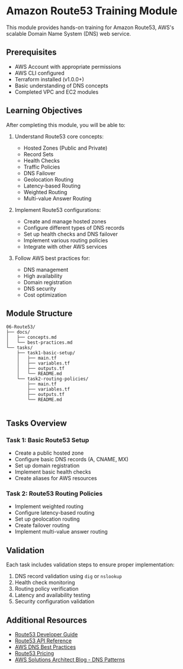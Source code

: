 # Amazon Route53 Training Module

This module provides hands-on training for Amazon Route53, AWS's scalable Domain Name System (DNS) web service.

## Prerequisites

- AWS Account with appropriate permissions
- AWS CLI configured
- Terraform installed (v1.0.0+)
- Basic understanding of DNS concepts
- Completed VPC and EC2 modules

## Learning Objectives

After completing this module, you will be able to:

1. Understand Route53 core concepts:
   - Hosted Zones (Public and Private)
   - Record Sets
   - Health Checks
   - Traffic Policies
   - DNS Failover
   - Geolocation Routing
   - Latency-based Routing
   - Weighted Routing
   - Multi-value Answer Routing

2. Implement Route53 configurations:
   - Create and manage hosted zones
   - Configure different types of DNS records
   - Set up health checks and DNS failover
   - Implement various routing policies
   - Integrate with other AWS services

3. Follow AWS best practices for:
   - DNS management
   - High availability
   - Domain registration
   - DNS security
   - Cost optimization

## Module Structure

```
06-Route53/
├── docs/
│   ├── concepts.md
│   └── best-practices.md
└── tasks/
    ├── task1-basic-setup/
    │   ├── main.tf
    │   ├── variables.tf
    │   ├── outputs.tf
    │   └── README.md
    └── task2-routing-policies/
        ├── main.tf
        ├── variables.tf
        ├── outputs.tf
        └── README.md
  
```

## Tasks Overview

### Task 1: Basic Route53 Setup
- Create a public hosted zone
- Configure basic DNS records (A, CNAME, MX)
- Set up domain registration
- Implement basic health checks
- Create aliases for AWS resources

### Task 2: Route53 Routing Policies
- Implement weighted routing
- Configure latency-based routing
- Set up geolocation routing
- Create failover routing
- Implement multi-value answer routing

## Validation

Each task includes validation steps to ensure proper implementation:

1. DNS record validation using `dig` or `nslookup`
2. Health check monitoring
3. Routing policy verification
4. Latency and availability testing
5. Security configuration validation

## Additional Resources

- [Route53 Developer Guide](https://docs.aws.amazon.com/Route53/latest/DeveloperGuide/Welcome.html)
- [Route53 API Reference](https://docs.aws.amazon.com/Route53/latest/APIReference/Welcome.html)
- [AWS DNS Best Practices](https://aws.amazon.com/blogs/networking-and-content-delivery/category/networking-content-delivery/amazon-route-53/)
- [Route53 Pricing](https://aws.amazon.com/route53/pricing/)
- [AWS Solutions Architect Blog - DNS Patterns](https://aws.amazon.com/blogs/architecture/) 